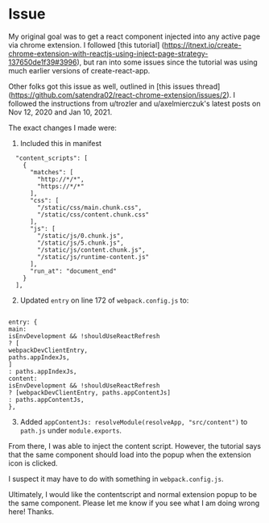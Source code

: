 # Issue

My original goal was to get a react component injected into any active page via chrome extension. I followed [this tutorial] (https://itnext.io/create-chrome-extension-with-reactjs-using-inject-page-strategy-137650de1f39#3996), but ran into some issues since the tutorial was using much earlier versions of create-react-app.

Other folks got this issue as well, outlined in [this issues thread] (https://github.com/satendra02/react-chrome-extension/issues/2). I followed the instructions from u/trozler and u/axelmierczuk's latest posts on Nov 12, 2020 and Jan 10, 2021.

The exact changes I made were:

1. Included this in manifest

```"content_security_policy": "script-src 'self' 'sha256-NAAKFqXxfjI1LgmKrrc3nxKe0WeY4/Lkue3yXruT4OE=' 'sha256-UtdLJkZdXQ6adZtYaJY8FbnmuNwWtFQ7lkWJX2iMz8E='; object-src 'self'",
  "content_scripts": [
    {
      "matches": [
        "http://*/*",
        "https://*/*"
      ],
      "css": [
        "/static/css/main.chunk.css",
        "/static/css/content.chunk.css"
      ],
      "js": [
        "/static/js/0.chunk.js",
        "/static/js/5.chunk.js",
        "/static/js/content.chunk.js",
        "/static/js/runtime-content.js"
      ],
      "run_at": "document_end"
    }
  ],
```

2. Updated `entry` on line 172 of `webpack.config.js` to:

```

entry: {
main:
isEnvDevelopment && !shouldUseReactRefresh
? [
webpackDevClientEntry,
paths.appIndexJs,
]
: paths.appIndexJs,
content:
isEnvDevelopment && !shouldUseReactRefresh
? [webpackDevClientEntry, paths.appContentJs]
: paths.appContentJs,
},

```

3. Added `appContentJs: resolveModule(resolveApp, "src/content")` to `path.js` under `module.exports`.

From there, I was able to inject the content script. However, the tutorial says that the same component should load into the popup when the extension icon is clicked.

I suspect it may have to do with something in `webpack.config.js`.

Ultimately, I would like the contentscript and normal extension popup to be the same component. Please let me know if you see what I am doing wrong here! Thanks.
